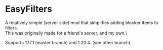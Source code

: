 # EasyFilters
A relatively simple (server side) mod that simplifies adding blocker items to filters.\
This was originally made for a friend's server, and my own.\

Supports 1.17.1 (master branch) and 1.20.4. (see other branch)
